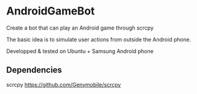 # AndroidGameBot
Create a bot that can play an Android game through scrcpy

The basic idea is to simulate user actions from outside the Android phone.

Developped & tested on Ubuntu + Samsung Android phone

## Dependencies

scrcpy  https://github.com/Genymobile/scrcpy